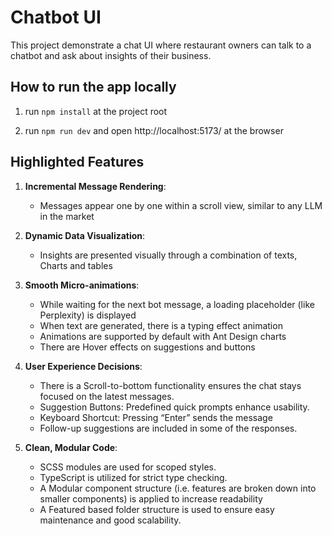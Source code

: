 # Chatbot UI

This project demonstrate a chat UI where restaurant owners can talk to a chatbot and ask about insights of their business.

## How to run the app locally

1. run `npm install` at the project root

2. run `npm run dev` and open http://localhost:5173/ at the browser

## Highlighted Features

1. **Incremental Message Rendering**:

   - Messages appear one by one within a scroll view, similar to any LLM in the market

2. **Dynamic Data Visualization**:

   - Insights are presented visually through a combination of texts, Charts and tables

3. **Smooth Micro-animations**:

   - While waiting for the next bot message, a loading placeholder (like Perplexity) is displayed
   - When text are generated, there is a typing effect animation
   - Animations are supported by default with Ant Design charts
   - There are Hover effects on suggestions and buttons

4. **User Experience Decisions**:

   - There is a Scroll-to-bottom functionality ensures the chat stays focused on the latest messages.
   - Suggestion Buttons: Predefined quick prompts enhance usability.
   - Keyboard Shortcut: Pressing “Enter” sends the message
   - Follow-up suggestions are included in some of the responses.

5. **Clean, Modular Code**:
   - SCSS modules are used for scoped styles.
   - TypeScript is utilized for strict type checking.
   - A Modular component structure (i.e. features are broken down into smaller components) is applied to increase readability
   - A Featured based folder structure is used to ensure easy maintenance and good scalability.
